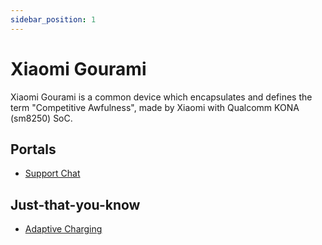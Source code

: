 ```yaml
---
sidebar_position: 1
---
```


# Xiaomi Gourami

Xiaomi Gourami is a common device which encapsulates and defines the term "Competitive Awfulness", made by Xiaomi with Qualcomm KONA (sm8250) SoC.

## Portals

- [Support Chat](https://t.me/hentaiOSkona)

## Just-that-you-know

- [Adaptive Charging](adaptive-charging)
